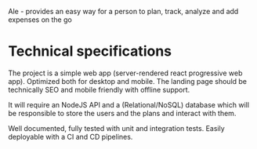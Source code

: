 Ale - provides an easy way for a person to plan, track, analyze and add expenses on the go

# Technical specifications

The project is a simple web app (server-rendered react progressive web app). Optimized both for desktop and mobile. The landing page should be technically SEO and mobile friendly with offline support.

It will require an NodeJS API and a (Relational/NoSQL) database which will be responsible to store the users and the plans and interact with them.

Well documented, fully tested with unit and integration tests. Easily deployable with a CI and CD pipelines.
